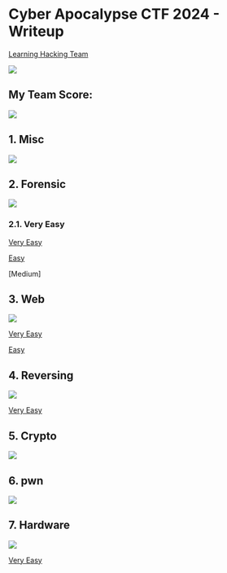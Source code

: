 # Cyber Apocalypse CTF 2024 -  Writeup
 
[Learning Hacking Team](https://ctf.hackthebox.com/team/overview/163443)

![](./Source/Image/TeamProfile.PNG)

## My Team Score:

![](./Source/Image/Result.PNG)

## 1. Misc

![](./Source/Image/1_Misc_.PNG)

## 2. Forensic

![](./Source/Image/2_Forenscis.PNG)

### 2.1. Very Easy
[Very Easy](https://github.com/DoNCCong/Cyber-Apocalypse-CTF-2024/tree/9ab7bd49df174b1e0f9c9368f6efbb6c9c3761b9/2.%20Forensics/1.%20Very%20Easy)

[Easy](https://github.com/DoNCCong/Cyber-Apocalypse-CTF-2024/tree/c5e1b9dd2cbe494166640c96f2d23cb6b3b5d0d2/2.%20Forensics/2.%20Easy)

[Medium]

## 3. Web

![](./Source/Image/3_Web.PNG)

[Very Easy](https://github.com/DoNCCong/Cyber-Apocalypse-CTF-2024/tree/4cd8cddf14ee27f3907fe9c9986135d85113bf1d/3.%20Web/1.%20Very%20Easy)

[Easy](https://github.com/DoNCCong/Cyber-Apocalypse-CTF-2024/tree/4cd8cddf14ee27f3907fe9c9986135d85113bf1d/3.%20Web/2.%20Easy)

## 4. Reversing

![](./Source/Image/4_Reversing.PNG)

[Very Easy](https://github.com/DoNCCong/Cyber-Apocalypse-CTF-2024/tree/4b68148bc213603445aad7dd009108bbd8d37712/4.%20Reversing)

## 5. Crypto

![](./Source/Image/5_Crypto.PNG)

## 6. pwn

![](./Source/Image/6_pwn.PNG)

## 7. Hardware

![](./Source/Image/7_Hardware.PNG)

[Very Easy](https://github.com/DoNCCong/Cyber-Apocalypse-CTF-2024/tree/e35f9f0d3a3cc1238f93cc0c62bde0ff9d103cab/7.%20Hardware)
